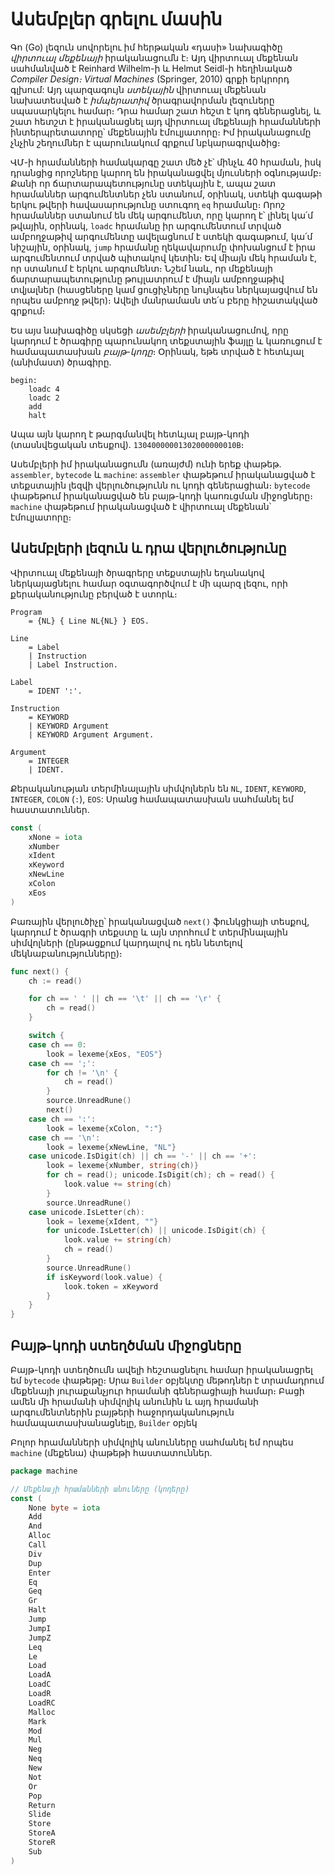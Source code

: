 # Ասեմբլեր գրելու մասին

Գո (Go) լեզուն սովորելու իմ հերթական «դասի» նախագիծը _վիրտուալ մեքենայի_ իրականացումն է։ Այդ վիրտուալ մեքենան սահմանված է Reinhard Wilhelm-ի և Helmut Seidl-ի հեղինակած _Compiler Design։ Virtual Machines_ (Springer, 2010) գրքի երկրորդ գլխում: Այդ պարզագույն _ստեկային_ վիրտուալ մեքենան նախատեսված է _իմպերատիվ_ ծրագրավորման լեզուները սպասարկելու համար։ Դրա համար շատ հեշտ է կոդ գեներացնել, և շատ հետշտ է իրականացնել այդ վիրտուալ մեքենայի հրամանների ինտերպրետատորը՝ մեքենային էմուլյատորը։ Իմ իրականացումը չնչին շեղումներ է պարունակում գրքում նբկարագրվածից։

ՎՄ-ի հրամանների համակարգը շատ մեծ չէ՝ մինչև 40 հրաման, իսկ դրանցից որոշները կարող են իրականացվել մյուսների օգնությամբ։ Քանի որ ճարտարապետությունը ստեկային է, ապա շատ հրամաններ արգումենտներ չեն ստանում, օրինակ, ստեկի գագաթի երկու թվերի հավասարությունը ստուգող `eq` հրամանը։ Որոշ հրամաններ ստանում են մեկ արգումենտ, որը կարող է՝ լինել կա՛մ թվային, օրինակ, `loadc` հրամանը իր արգումենտում տրված ամբողջաթիվ արգումենտը ավելացնում է ստեկի գագաթում, կա՛մ նիշային, օրինակ, `jump` հրամանը ղեկավարումը փոխանցում է իրա արգումենտում տրված պիտակով կետին։ Եվ միայն մեկ հրաման է, որ ստանում է երկու արգումենտ։ Նշեմ նաև, որ մեքենայի ճարտարապետությունը թույլատրում է միայն ամբողջաթիվ տվյալներ (հասցեները կամ ցուցիչները նույնպես ներկայացվում են որպես ամբողջ թվեր)։ Ավելի մանրամասն տե՛ս բերը հիշատակված գրքում։

Ես այս նախագիծը սկսեցի _ասեմբլերի_ իրականացումով, որը կարդում է ծրագիրը պարունակող տեքստային ֆայլը և կառուցում է համապատասխան _բայթ-կոդը_։ Օրինակ, եթե տրված է հետևյալ (անիմաստ) ծրագիրը.

````
begin:
    loadc 4
    loadc 2
    add
    halt
````

Ապա այն կարող է թարգմանվել հետևյալ բայթ-կոդի (տասնվեցական տեսքով). `13040000001302000000010B`։

Ասեմբլերի իմ իրականացումն (առայժմ) ունի երեք փաթեթ. `assembler`, `bytecode` և `machine`: `assembler` փաթեթում իրականացված է տեքստային լեզվի վերլուծությունն ու կոդի գեներացիան։ `bytecode` փաթեթում իրականացված են բայթ-կոդի կաոռւցման միջոցները։ `machine` փաթեթում իրականացված է վիրտուալ մեքենան՝ էմուլյատորը։


## Ասեմբլերի լեզուն և դրա վերլուծությունը

Վիրտուալ մեքենայի ծրագրերը տեքստային եղանակով ներկայացնելու համար օգտագործվում է մի պարզ լեզու, որի քերականությունը բերված է ստորև։

````
Program
    = {NL} { Line NL{NL} } EOS.

Line
    = Label 
    | Instruction
    | Label Instruction.

Label
    = IDENT ':'.

Instruction
    = KEYWORD
    | KEYWORD Argument
    | KEYWORD Argument Argument.

Argument
    = INTEGER
    | IDENT.
````

Քերականության տերմինալային սիմվոլներն են `NL`, `IDENT`, `KEYWORD`, `INTEGER`, `COLON` (`:`), `EOS`: Սրանց համապատասխան սահմանել եմ հաստատուններ.

````Go
const (
	xNone = iota
	xNumber
	xIdent
	xKeyword
	xNewLine
	xColon
	xEos
)
````

Բառային վերլուծիչը՝ իրականացված `next()` ֆունկցիայի տեսքով, կարդում է ծրագրի տեքստը և այն տրոհում է տերմինալային սիմվոլների (ընթացքում կարդալով ու դեն նետելով մեկնաբանությունները)։

````Go
func next() {
	ch := read()

	for ch == ' ' || ch == '\t' || ch == '\r' {
		ch = read()
	}

	switch {
	case ch == 0:
		look = lexeme{xEos, "EOS"}
	case ch == ';':
		for ch != '\n' {
			ch = read()
		}
		source.UnreadRune()
		next()
	case ch == ':':
		look = lexeme{xColon, ":"}
	case ch == '\n':
		look = lexeme{xNewLine, "NL"}
	case unicode.IsDigit(ch) || ch == '-' || ch == '+':
		look = lexeme{xNumber, string(ch)}
		for ch = read(); unicode.IsDigit(ch); ch = read() {
			look.value += string(ch)
		}
		source.UnreadRune()
	case unicode.IsLetter(ch):
		look = lexeme{xIdent, ""}
		for unicode.IsLetter(ch) || unicode.IsDigit(ch) {
			look.value += string(ch)
			ch = read()
		}
		source.UnreadRune()
		if isKeyword(look.value) {
			look.token = xKeyword
		}
	}
}
````


## Բայթ-կոդի ստեղծման միջոցները

Բայթ-կոդի ստեղծումն ավելի հեշտացնելու համար իրականացրել եմ `bytecode` փաթեթը։ Սրա `Builder` օբյեկտը մեթոդներ է տրամադրում մեքենայի յուրաքանչյուր հրամանի գեներացիայի համար։ Բացի ամեն մի հրամանի սիմվոլիկ անունին և այդ հրամանի արգումենտներին բայթերի հաջորդականություն համապատասխանացնելը, `Builder` օբյեկ


Բոլոր հրամանների սիմվոլիկ անունները սահմանել եմ որպես `machine` (մեքենա) փաթեթի հաստատուններ.

````Go
package machine

// Մեքենայի հրամանների անուները (կոդերը)
const (
	None byte = iota
	Add
	And
	Alloc
	Call
	Div
	Dup
	Enter
	Eq
	Geq
	Gr
	Halt
	Jump
	JumpI
	JumpZ
	Leq
	Le
	Load
	LoadA
	LoadC
	LoadR
	LoadRC
	Malloc
	Mark
	Mod
	Mul
	Neg
	Neq
	New
	Not
	Or
	Pop
	Return
	Slide
	Store
	StoreA
	StoreR
	Sub
)
````

